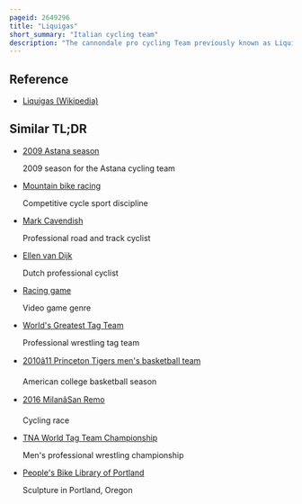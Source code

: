 ```yaml
---
pageid: 2649296
title: "Liquigas"
short_summary: "Italian cycling team"
description: "The cannondale pro cycling Team previously known as Liquigas was an italian Professional Road bike racing Team on the uci Protour."
---
```


## Reference

- [Liquigas (Wikipedia)](https://en.wikipedia.org/?curid=2649296)

## Similar TL;DR

- [2009 Astana season](/tldr/en/2009-astana-season)

  2009 season for the Astana cycling team

- [Mountain bike racing](/tldr/en/mountain-bike-racing)

  Competitive cycle sport discipline

- [Mark Cavendish](/tldr/en/mark-cavendish)

  Professional road and track cyclist

- [Ellen van Dijk](/tldr/en/ellen-van-dijk)

  Dutch professional cyclist

- [Racing game](/tldr/en/racing-game)

  Video game genre

- [World's Greatest Tag Team](/tldr/en/worlds-greatest-tag-team)

  Professional wrestling tag team

- [2010â11 Princeton Tigers men's basketball team](/tldr/en/201011-princeton-tigers-mens-basketball-team)

  American college basketball season

- [2016 MilanâSan Remo](/tldr/en/2016-milansan-remo)

  Cycling race

- [TNA World Tag Team Championship](/tldr/en/tna-world-tag-team-championship)

  Men's professional wrestling championship

- [People's Bike Library of Portland](/tldr/en/peoples-bike-library-of-portland)

  Sculpture in Portland, Oregon
